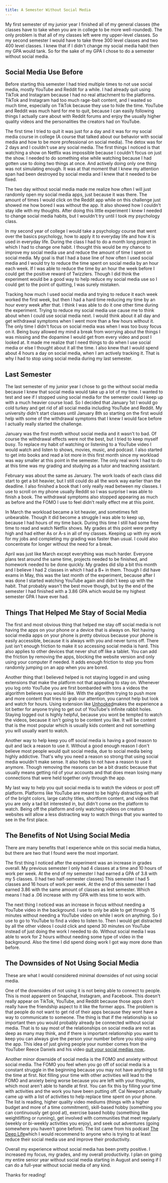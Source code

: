 ```yaml
---
title: A Semester Without Social Media
---
```



My first semester of my junior year I finished all of my general classes (the classes have to take when you are in college to be more well-rounded). The only problem is that all of my classes left were my upper-level classes. So my second semester I would have to take three 300 level classes and two 400 level classes. I knew that if I didn't change my social media habit then my GPA would tank. So for the sake of my GPA I chose to do a semester without social media.

## Social Media Use Before
Before starting this semester I had tried multiple times to not use social media, mostly YouTube and Reddit for a while. I had already quit using TikTok and Instagram because I had no real attachment to the platforms. TikTok and Instagram had too much rage-bait content, and I wasted so much time, especially on TikTok because they use to hide the time. YouTube and Reddit was much hard for me to quit, because I can easily following things I actually care about with Reddit forums and enjoy the usually higher quality videos and the personalities the creators had on YouTube. 

The first time I tried to quit it was just for a day and it was for my social media course in college (A course that talked about our behavior with social media and how to be more professional on social media). The detox was for 2 days and I couldn't use any social media. The first things I noticed is that watching a show on Netflix was impossible because I couldn't focus on just the show. I needed to do something else while watching because I had gotten use to doing two things at once. And actively doing only one thing was not simulating enough. It was at that moment that I knew my attention span had been destroyed by social media and I knew that it needed to be fixed. 

The two day without social media made me realize how often I will just randomly open my social media apps, just because it was there. The amount of times I would click on the Reddit app while on this challenge just showed me how bored I was without the app. It also showed how I couldn't stay idle with my thoughts. After doing this little experiment I knew I needed to change social media habits, but I wouldn't try until I took my psychology class.  

In my second year of college I would take a psychology course that went over the basics psychology, how to apply it to everyday life and how it is used in everyday life. During the class I had to do a month long project in which I had to change one habit. I thought this would be my chance to improve my social media use and reduce the amount of time I spent on social media. My goal is that I had a base line of how often I used social media and I would try to reduce the time spent on social media by an hour each week. If I was able to reduce the time by an hour the week before I could get the positive reward of Twizzlers. Though I did think the experiment would be a good way to help reduce my social media use so I could get to the point of quitting, I was surely mistaken.

Tracking how much I used social media and trying to reduce it each week worked the first week, but then I had a hard time reducing my time by an hour every week after that. I think I was able to do it one other time during the experiment. Trying to reduce my social media use cause me to think about when I could use social media next. I would think about it all day and get withdrawal symptoms when I went more than a few hours without it. The only time I didn't focus on social media was when I was too busy focus on it. Being busy allowed my mind a break from worrying about the things I was missing and the dopamine I would get from every video and post I looked at. It made me realize that I need things to do when I use social media or else I thought about it all the time. I also knew that I would spend about 4 hours a day on social media, when I am actively tracking it. That is why I had to stop using social media during my last semester.

## Last Semester
The last semester of my junior year I chose to go the without social media because I knew that social media would take up a lot of my time. I wanted to test and see if I stopped using social media for the semester could I keep up with a much heavier course load. So I decided that January 1st I would go cold turkey and get rid of all social media including YouTube and Reddit. My university didn't start classes until January 8th so starting on the first would help with some of the withdrawal symptoms that I knew I would face before I actually really started the challenge.

January was the first month without social media and it wasn't to bad. Of course the withdrawal effects were not the best, but I tried to keep myself busy. To replace my habit of watching or listening to a YouTube video I would watch and listen to shows, movies, music, and podcast. I also started to get into books and read a lot more in this first month since my workload was way smaller at this point in the semester. The only real work I had to do at this time was my grading and studying as a tutor and teaching assistant.

February was about the same as January. The work loads of each class did start to get a bit heavier, but I still could do all the work way earlier than the deadline. I also finished a book that I only really read between my classes. I use to scroll on my phone usually Reddit so I was surprise I was able to finish a book. The withdrawal symptoms also stopped appearing as much as before and the FOMO I use to feel didn't really effect me at this point.

In March the workload became a lot heavier, and sometimes felt unbearable. Though it did become a struggle I was able to keep up, because I had hours of my time back. During this time I still had some free time to read and watch Netflix shows. My grades at this point were pretty high and had either As or A-s in all of my classes. Keeping up with my work for my jobs and completing my grading was faster than usual. I could also concentrate for longer without the need for a break.

April was just like March except everything was much harder. Everyone plans test around the same time, projects needed to be finished, and homework needed to be done quickly. My grades did slip a bit this month and I believe I had 2 classes in which I had a B+ in them. Though I did have exams in May, this was the last month of the experiment, because after I was done I started watching YouTube again and didn't keep up with the habit. That probably wasn't the best move though, but by the end of the semester I had finished with a 3.86 GPA which would be my highest semester GPA I have ever had.

## Things That Helped Me Stay of Social Media
The first and most obvious thing that helped me stay off social media is not having the apps on your phone or a device that is always on. Not having social media apps on your phone is pretty obvious because your phone is easily accessible, because it is always with you and never turns off. There just isn't enough friction to make it so accessing social media is hard. This also applies to other devices that never shut off like a tablet. You can add the friction by removing the apps, blocking the website version and only using your computer if needed. It adds enough friction to stop you from randomly jumping on an app when you are bored.

Another thing that I believed helped is not staying logged in and using extensions that make the platform not that appealing to stay on. Whenever you log onto YouTube you are first bombarded with tons a videos the algorithm believes you would like. With the algorithm trying to push more and more content that tries to grab our attention, you cannot help but look and watch for hours. Using extension like [Unhooked](https://unhook.app/)makes the experience a lot better for anyone trying to get out of YouTube's infinite rabbit holes. Staying logged out is highly helpful, because you wont be tempted to watch the videos, because it isn't going to be content you like. It will be content that is the most popular which is usually kids content and not something you will usually want to watch.

Another way to help keep you off social media is having a good reason to quit and lack a reason to use it. Without a good enough reason I don't believe most people would quit social media, due to social media being highly addictive. That's why you need a reason so strong that using social media wouldn't make sense. It also helps to not have a reason to use it anymore. Though removing the reasons can be a bit drastic because that usually means getting rid of your accounts and that does mean losing many connections that were held together only through the app. 

My last way to help you quit social media is to watch the videos or post off platform. Platforms like YouTube are meant to be highly distracting with all of the bright colors, large catchy titles, shortform content, and videos that you are only a tad bit interested in, but didn't come on the platform to watch. Being off the platform and only watching videos on creators websites will allow a less distracting way to watch things that you wanted to see in the first place.

## The Benefits of Not Using Social Media
There are many benefits that I experience while on this social media hiatus, but there are two that I found were the most important.

The first thing I noticed after the experiment was an increase in grades overall. My previous semester I only had 4 classes at a time and 10 hours of work per week. At the end of my semester I had earned a GPA of 3.8 with my 5 classes. (I had two half-semester classes) This semester I had 5 classes and 16 hours of work per week. At the end of this semester I had earned 3.86 with the same amount of classes as lest semester. Which means I had a .06 increase with my GPA with less time to work with.

The next thing I noticed was an increase in focus without needing a YouTube video in the background. I use to only be able to get through 15 minutes without needing a YouTube video on while I work on anything. So I use to go to YouTube to find a video to listen to. Then I would get distracted by all the other videos I could click and spend 30 minutes on YouTube instead of just doing the work I needed to do. Without social media I was able to work for 2 hours without needing some type of video in the background. Also the time I did spend doing work I got way more done than before.

## The Downsides of Not Using Social Media
These are what I would considered minimal downsides of not using social media.

One of the downsides of not using it is not being able to connect to people. This is most apparent on Snapchat, Instagram, and Facebook. This doesn't really appear on TikTok, YouTube, and Reddit because those apps don't really have the friendship aspect to it like the former apps. The problem is that people do not want to get rid of their apps because they wont have a way to communicate to someone. The thing is that if the relationship is so important then you would probably already be connected without social media. That is to say most of the relationships on social media are not as deep as many may think, and if there is important relationship you want to keep you can always give the person your number before you stop using the app. This idea of just giving people your number comes from the YouTuber Reece Daniels and his video [quit your social medias now.](https://www.youtube.com/watch?v=qso39oQc5-g).

Another minor downside of social media is the FOMO and anxiety without social media. The FOMO you feel when you go off of social media is a constant struggle in the beginning because you may not have anything to fill the time at first. Not filling your time with other activities will lead to the FOMO and anxiety being worse because you are left with your thoughts, which most aren't able to handle at first. You can fix this by filling your time with activities and the work you have been putting off. Cal Newport actually came up with a list of activities to help replace time spent on your phone. The list is reading, higher quality video mediums (things with a higher budget and more of a time commitment), skill-based hobby (something you can continuously get good at), exercise based hobby (something like weightlifting or running), get involved with communities that meet regularly (weekly or bi-weekly activities you enjoy), and seek out adventures (going somewhere you haven't gone before). The list came from his podcast [The Deep Life](https://www.thedeeplife.com/)which I would recommend to anyone who is trying to at least reduce their social media use and improve their productivity.

Overall my experience without social media has been pretty positive. I increased my focus, my grades, and my overall productivity. I plan on going my entire senior year without social media starting in August and seeing if I can do a full-year without social media of any kind. 

Thanks for reading!